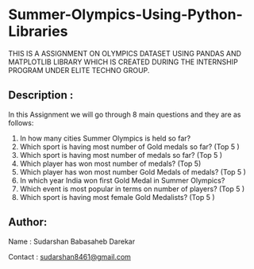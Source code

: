 # Summer-Olympics-Using-Python-Libraries

THIS IS A ASSIGNMENT ON OLYMPICS DATASET USING PANDAS AND MATPLOTLIB LIBRARY WHICH IS CREATED DURING THE INTERNSHIP PROGRAM UNDER ELITE TECHNO GROUP.

## Description :

In this Assignment we will go through 8 main questions and they are as follows:

1. In how many cities Summer Olympics is held so far?
2. Which sport is having most number of Gold medals so far? (Top 5 )
3. Which sport is having most number of medals so far? (Top 5 )
4. Which player has won most number of medals? (Top 5)
5. Which player has won most number Gold Medals of medals? (Top 5 )
6. In which year India won first Gold Medal in Summer Olympics?
7. Which event is most popular in terms on number of players? (Top 5 )
8. Which sport is having most female Gold Medalists? (Top 5 )

  
## Author: 

  Name : Sudarshan Babasaheb Darekar
  
  Contact : sudarshan8461@gmail.com
